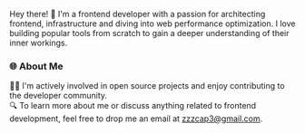Hey there! 👋 I'm a frontend developer with a passion for architecting frontend, infrastructure and diving into web performance optimization. I love building popular tools from scratch to gain a deeper understanding of their inner workings.

### 🌐 About Me
👨‍💻 I'm actively involved in open source projects and enjoy contributing to the developer community.  
🔍 To learn more about me or discuss anything related to frontend development, feel free to drop me an email at zzzcap3@gmail.com.
